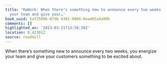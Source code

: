 ```yaml
---
title: 'ReWork: When there’s something new to announce every two weeks, you energize
  your team and give your…'
book_uuid: 5af2509b-87db-4301-8004-6ead65a4a90b
comments: []
highlighted_on: '2013-03-21T13:58:38Z'
location: 0.423012
source: readmill
---
```


When there’s something new to announce every two weeks, you energize your team and give your customers something to be excited about.